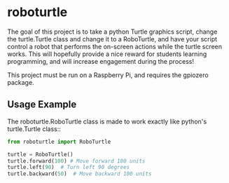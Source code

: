 # roboturtle

The goal of this project is to take a python Turtle graphics script, change the turtle.Turtle class and change it to a RoboTurtle, and have your script control a robot that performs the on-screen actions while the turtle screen works.  This will hopefully provide a nice reward for students learning programming, and will increase engagement during the process!

This project must be run on a Raspberry Pi, and requires the gpiozero package.

## Usage Example

The roboturtle.RoboTurtle class is made to work exactly like python's turtle.Turtle class::

```python
from roboturtle import RoboTurtle

turtle = RoboTurtle()
turtle.forward(100) # Move forward 100 units
turtle.left(90)  # Turn left 90 degrees
turtle.backward(50)  # Move backward 100 units

```

